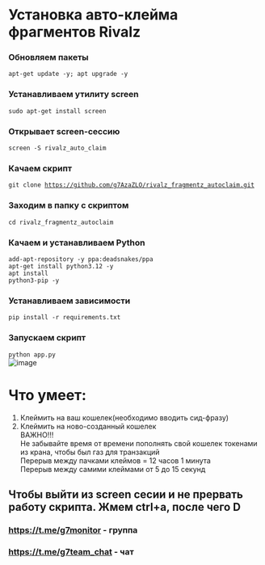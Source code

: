 # Установка авто-клейма фрагментов Rivalz
### Обновляем пакеты
<code>apt-get update -y; apt upgrade -y</code>
### Устанавливаем утилиту screen
<code>sudo apt-get install screen</code>
### Открывает screen-сессию
<code>screen -S rivalz_auto_claim</code>
### Качаем скрипт
<code>git clone https://github.com/g7AzaZLO/rivalz_fragmentz_autoclaim.git</code>
### Заходим в папку с скриптом
<code>cd rivalz_fragmentz_autoclaim</code>
### Качаем и устанавливаем Python
<code>add-apt-repository -y ppa:deadsnakes/ppa</code></br>
<code>apt-get install python3.12 -y</code></br>
<code>apt install python3-pip -y</code></br>
### Устанавливаем зависимости
<code>pip install -r requirements.txt</code>
### Запускаем скрипт
<code>python app.py</code></br>
![image](https://github.com/user-attachments/assets/4c8f11ea-62a9-487c-bacd-6f4bec423f90)

# Что умеет:
1. Клеймить на ваш кошелек(необходимо вводить сид-фразу)</br>
2. Клеймить на ново-созданный кошелек</br>
ВАЖНО!!!</br>
Не забывайте время от времени пополнять свой кошелек токенами из крана, чтобы был газ для транзакций</br>
Перерыв между пачками клеймов = 12 часов 1 минута</br>
Перерыв между самими клеймами от 5 до 15 секунд

## Чтобы выйти из screen сесии и не прервать работу скрипта. Жмем ctrl+a, после чего D

### https://t.me/g7monitor - группа
### https://t.me/g7team_chat - чат
